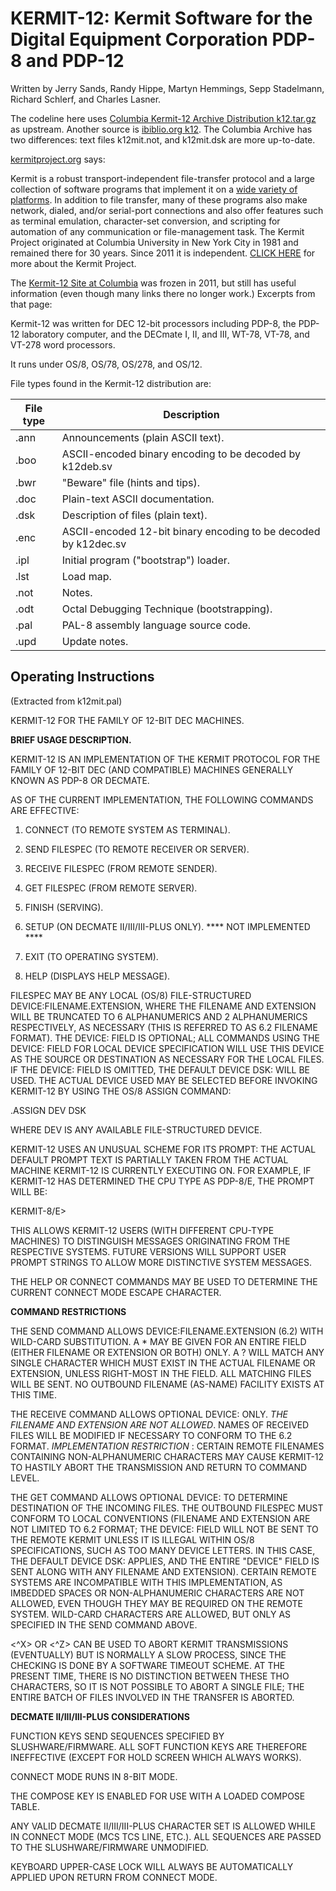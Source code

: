 # KERMIT-12: Kermit Software for the Digital Equipment Corporation PDP-8 and PDP-12

Written by Jerry Sands, Randy Hippe, Martyn Hemmings, Sepp Stadelmann, Richard Schlerf, and Charles Lasner.

The codeline here uses [Columbia Kermit-12 Archive Distribution k12.tar.gz][k12-dist] as upstream.
Another source is [ibiblio.org k12][ibiblio].  The Columbia Archive has two differences: text files k12mit.not,
and k12mit.dsk are more up-to-date.

[kermitproject.org][org-project] says:

Kermit is a robust transport-independent file-transfer protocol and a large collection of software programs
that implement it on a [wide variety of platforms][platforms]. In addition to file transfer, many of these programs also
make network, dialed, and/or serial-port connections and also offer features such as terminal emulation,
character-set conversion, and scripting for automation of any communication or file-management task.
The Kermit Project originated at Columbia University in New York City in 1981 and remained there for 30 years.
Since 2011 it is independent. [CLICK HERE][project] for more about the Kermit Project.

The [Kermit-12 Site at Columbia][columbia-k12] was frozen in 2011, but still has useful information
(even though many links there no longer work.) Excerpts from that page:

Kermit-12 was written for DEC 12-bit processors including PDP-8, the PDP-12 laboratory computer,
and the DECmate I, II, and III, WT-78, VT-78, and VT-278 word processors.

It runs under OS/8, OS/78, OS/278, and OS/12.

File types found in the Kermit-12 distribution are:

| File type | Description
| --------- | -------------------------------------------------
| .ann	    | Announcements (plain ASCII text).
| .boo	    | ASCII-encoded binary encoding to be decoded by k12deb.sv
| .bwr	    | "Beware" file (hints and tips).
| .doc	    | Plain-text ASCII documentation.
| .dsk	    | Description of files (plain text).
| .enc	    | ASCII-encoded 12-bit binary encoding to be decoded by k12dec.sv
| .ipl	    | Initial program ("bootstrap") loader.
| .lst	    | Load map.
| .not	    | Notes.
| .odt	    | Octal Debugging Technique (bootstrapping).
| .pal	    | PAL-8 assembly language source code.
| .upd	    | Update notes.

## Operating Instructions

(Extracted from k12mit.pal)

KERMIT-12 FOR THE FAMILY OF 12-BIT DEC MACHINES.

**BRIEF USAGE DESCRIPTION.**

KERMIT-12 IS AN IMPLEMENTATION OF THE KERMIT PROTOCOL FOR THE FAMILY OF 12-BIT
DEC (AND COMPATIBLE) MACHINES GENERALLY KNOWN AS PDP-8 OR DECMATE.

AS OF THE CURRENT IMPLEMENTATION, THE FOLLOWING COMMANDS ARE EFFECTIVE:

1.	CONNECT (TO REMOTE SYSTEM AS TERMINAL).

2.	SEND FILESPEC (TO REMOTE RECEIVER OR SERVER).

3.	RECEIVE FILESPEC (FROM REMOTE SENDER).

4.	GET FILESPEC (FROM REMOTE SERVER).

5.	FINISH (SERVING).

6.	SETUP (ON DECMATE II/III/III-PLUS ONLY). **** NOT IMPLEMENTED ****

7.	EXIT (TO OPERATING SYSTEM).

8.	HELP (DISPLAYS HELP MESSAGE).

FILESPEC  MAY  BE  ANY LOCAL (OS/8) FILE-STRUCTURED DEVICE:FILENAME.EXTENSION,
WHERE THE  FILENAME  AND  EXTENSION WILL BE TRUNCATED TO 6 ALPHANUMERICS AND 2
ALPHANUMERICS RESPECTIVELY, AS  NECESSARY (THIS IS REFERRED TO AS 6.2 FILENAME
FORMAT).  THE DEVICE:    FIELD  IS  OPTIONAL;   ALL COMMANDS USING THE DEVICE:
FIELD FOR LOCAL DEVICE SPECIFICATION  WILL  USE  THIS  DEVICE AS THE SOURCE OR
DESTINATION AS NECESSARY FOR THE LOCAL  FILES.    IF  THE  DEVICE:    FIELD IS
OMITTED, THE DEFAULT DEVICE DSK:  WILL BE USED.  THE ACTUAL DEVICE USED MAY BE
SELECTED BEFORE INVOKING KERMIT-12 BY USING THE OS/8 ASSIGN COMMAND:

.ASSIGN DEV DSK

WHERE DEV IS ANY AVAILABLE FILE-STRUCTURED DEVICE.

KERMIT-12 USES AN UNUSUAL SCHEME FOR ITS PROMPT:    THE  ACTUAL DEFAULT PROMPT
TEXT  IS  PARTIALLY  TAKEN  FROM  THE  ACTUAL MACHINE KERMIT-12  IS  CURRENTLY
EXECUTING  ON.    FOR  EXAMPLE, IF KERMIT-12 HAS DETERMINED THE  CPU  TYPE  AS
PDP-8/E, THE PROMPT WILL BE:

KERMIT-8/E>

THIS  ALLOWS KERMIT-12 USERS (WITH DIFFERENT CPU-TYPE MACHINES) TO DISTINGUISH
MESSAGES ORIGINATING  FROM  THE  RESPECTIVE  SYSTEMS.    FUTURE  VERSIONS WILL
SUPPORT USER PROMPT STRINGS TO ALLOW MORE DISTINCTIVE SYSTEM MESSAGES.

THE HELP OR CONNECT COMMANDS MAY BE USED TO DETERMINE THE CURRENT CONNECT MODE
ESCAPE CHARACTER.

**COMMAND RESTRICTIONS**

THE  SEND  COMMAND  ALLOWS   DEVICE:FILENAME.EXTENSION  (6.2)  WITH  WILD-CARD
SUBSTITUTION.  A * MAY  BE  GIVEN  FOR  AN  ENTIRE  FIELD  (EITHER FILENAME OR
EXTENSION OR BOTH) ONLY.  A  ?    WILL  MATCH  ANY SINGLE CHARACTER WHICH MUST
EXIST IN THE ACTUAL FILENAME OR EXTENSION,  UNLESS  RIGHT-MOST  IN  THE FIELD.
ALL  MATCHING FILES WILL BE SENT.  NO  OUTBOUND  FILENAME  (AS-NAME)  FACILITY
EXISTS AT THIS TIME.

THE  RECEIVE  COMMAND  ALLOWS  OPTIONAL  DEVICE:   ONLY.   *THE  FILENAME  AND
EXTENSION  ARE  NOT  ALLOWED*.  NAMES OF RECEIVED FILES WILL  BE  MODIFIED  IF
NECESSARY  TO  CONFORM  TO  THE  6.2  FORMAT.   *IMPLEMENTATION RESTRICTION* :
CERTAIN REMOTE  FILENAMES  CONTAINING  NON-ALPHANUMERIC  CHARACTERS  MAY CAUSE
KERMIT-12 TO HASTILY ABORT THE TRANSMISSION AND RETURN TO COMMAND LEVEL.

THE GET COMMAND  ALLOWS  OPTIONAL  DEVICE:    TO  DETERMINE DESTINATION OF THE
INCOMING FILES.  THE  OUTBOUND  FILESPEC  MUST  CONFORM  TO  LOCAL CONVENTIONS
(FILENAME AND EXTENSION ARE NOT  LIMITED  TO  6.2  FORMAT;  THE DEVICE:  FIELD
WILL NOT BE SENT TO THE  REMOTE  KERMIT  UNLESS  IT  IS  ILLEGAL  WITHIN  OS/8
SPECIFICATIONS, SUCH AS TOO MANY DEVICE LETTERS.    IN  THIS CASE, THE DEFAULT
DEVICE DSK:  APPLIES, AND THE ENTIRE "DEVICE"  FIELD  IS  SENT  ALONG WITH ANY
FILENAME  AND EXTENSION).  CERTAIN REMOTE SYSTEMS ARE INCOMPATIBLE  WITH  THIS
IMPLEMENTATION,  AS  IMBEDDED  SPACES  OR  NON-ALPHANUMERIC CHARACTERS ARE NOT
ALLOWED, EVEN  THOUGH  THEY  MAY  BE REQUIRED ON THE REMOTE SYSTEM.  WILD-CARD
CHARACTERS ARE ALLOWED, BUT ONLY AS SPECIFIED IN THE SEND COMMAND ABOVE.

<^X>  OR  <^Z>  CAN BE USED TO ABORT KERMIT TRANSMISSIONS (EVENTUALLY) BUT  IS
NORMALLY  A  SLOW  PROCESS,  SINCE  THE CHECKING IS DONE BY A SOFTWARE TIMEOUT
SCHEME.   AT  THE  PRESENT  TIME,  THERE  IS  NO DISTINCTION BETWEEN THESE THO
CHARACTERS, SO IT  IS NOT POSSIBLE TO ABORT A SINGLE FILE; THE ENTIRE BATCH OF
FILES INVOLVED IN THE TRANSFER IS ABORTED.

**DECMATE II/III/III-PLUS CONSIDERATIONS**

FUNCTION KEYS SEND <ESC>  SEQUENCES SPECIFIED BY SLUSHWARE/FIRMWARE.  ALL SOFT
FUNCTION KEYS ARE THEREFORE INEFFECTIVE  (EXCEPT  FOR HOLD SCREEN WHICH ALWAYS
WORKS).

CONNECT MODE RUNS IN 8-BIT MODE.

THE COMPOSE KEY IS ENABLED FOR USE WITH A LOADED COMPOSE TABLE.

ANY VALID DECMATE II/III/III-PLUS CHARACTER SET  IS  ALLOWED  WHILE IN CONNECT
MODE  (MCS  TCS  LINE,  ETC.).    ALL   <ESC>  SEQUENCES  ARE  PASSED  TO  THE
SLUSHWARE/FIRMWARE UNMODIFIED.

KEYBOARD UPPER-CASE LOCK WILL ALWAYS BE AUTOMATICALLY APPLIED UPON RETURN FROM
CONNECT MODE.


[platforms]: http://www.kermitproject.org/archive.html
[project]: http://www.kermitproject.org/kermit.html
[columbia-k12]: http://www.columbia.edu/kermit/pdp8.html
[org-project]: http://www.kermitproject.org/
[k12-dist]: http://www.columbia.edu/kermit/ftp/archives/k12.tar.gz
[ibiblio]: http://www.ibiblio.org/pub/academic/computer-science/history/pdp-8/kermit/k12/